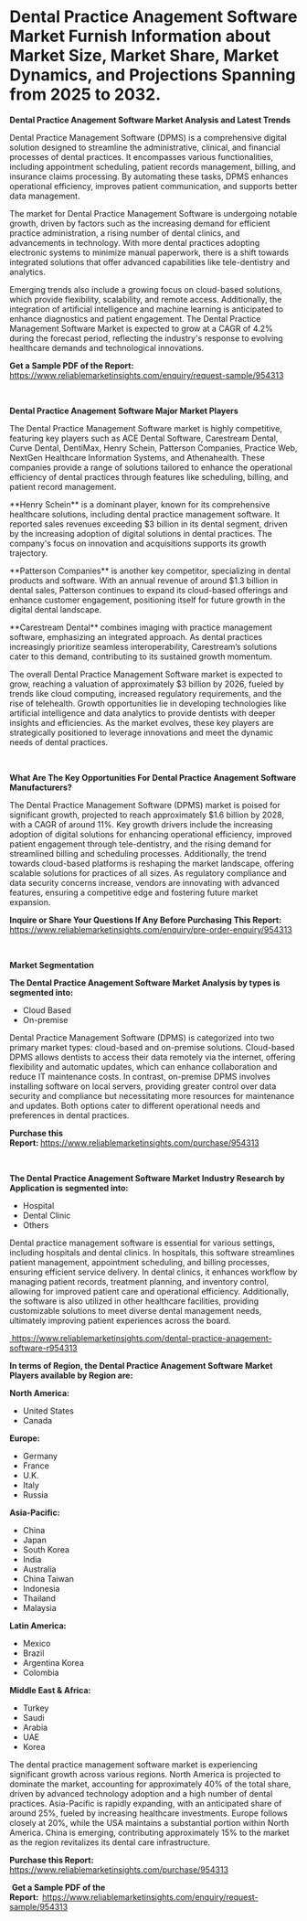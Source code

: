 <p><h1>Dental Practice Anagement Software Market Furnish Information about Market Size, Market Share, Market Dynamics, and Projections Spanning from 2025 to 2032.</h1></p><p><strong>Dental Practice Anagement Software Market Analysis and Latest Trends</strong></p>
<p><p>Dental Practice Management Software (DPMS) is a comprehensive digital solution designed to streamline the administrative, clinical, and financial processes of dental practices. It encompasses various functionalities, including appointment scheduling, patient records management, billing, and insurance claims processing. By automating these tasks, DPMS enhances operational efficiency, improves patient communication, and supports better data management.</p><p>The market for Dental Practice Management Software is undergoing notable growth, driven by factors such as the increasing demand for efficient practice administration, a rising number of dental clinics, and advancements in technology. With more dental practices adopting electronic systems to minimize manual paperwork, there is a shift towards integrated solutions that offer advanced capabilities like tele-dentistry and analytics. </p><p>Emerging trends also include a growing focus on cloud-based solutions, which provide flexibility, scalability, and remote access. Additionally, the integration of artificial intelligence and machine learning is anticipated to enhance diagnostics and patient engagement. The Dental Practice Management Software Market is expected to grow at a CAGR of 4.2% during the forecast period, reflecting the industry's response to evolving healthcare demands and technological innovations.</p></p>
<p><strong>Get a Sample PDF of the Report:&nbsp;</strong> <a href="https://www.reliablemarketinsights.com/enquiry/request-sample/954313?utm_campaign=3503&utm_medium=2&utm_source=Github&utm_content=ia&utm_term=18042025&utm_id=dental-practice-anagement-software">https://www.reliablemarketinsights.com/enquiry/request-sample/954313</a></p>
<p>&nbsp;</p>
<p><strong>Dental Practice Anagement Software Major Market Players</strong></p>
<p><p>The Dental Practice Management Software market is highly competitive, featuring key players such as ACE Dental Software, Carestream Dental, Curve Dental, DentiMax, Henry Schein, Patterson Companies, Practice Web, NextGen Healthcare Information Systems, and Athenahealth. These companies provide a range of solutions tailored to enhance the operational efficiency of dental practices through features like scheduling, billing, and patient record management.</p><p>**Henry Schein** is a dominant player, known for its comprehensive healthcare solutions, including dental practice management software. It reported sales revenues exceeding $3 billion in its dental segment, driven by the increasing adoption of digital solutions in dental practices. The company's focus on innovation and acquisitions supports its growth trajectory.</p><p>**Patterson Companies** is another key competitor, specializing in dental products and software. With an annual revenue of around $1.3 billion in dental sales, Patterson continues to expand its cloud-based offerings and enhance customer engagement, positioning itself for future growth in the digital dental landscape.</p><p>**Carestream Dental** combines imaging with practice management software, emphasizing an integrated approach. As dental practices increasingly prioritize seamless interoperability, Carestream’s solutions cater to this demand, contributing to its sustained growth momentum.</p><p>The overall Dental Practice Management Software market is expected to grow, reaching a valuation of approximately $3 billion by 2026, fueled by trends like cloud computing, increased regulatory requirements, and the rise of telehealth. Growth opportunities lie in developing technologies like artificial intelligence and data analytics to provide dentists with deeper insights and efficiencies. As the market evolves, these key players are strategically positioned to leverage innovations and meet the dynamic needs of dental practices.</p></p>
<p>&nbsp;</p>
<p><strong>What Are The Key Opportunities For Dental Practice Anagement Software Manufacturers?</strong></p>
<p><p>The Dental Practice Management Software (DPMS) market is poised for significant growth, projected to reach approximately $1.6 billion by 2028, with a CAGR of around 11%. Key growth drivers include the increasing adoption of digital solutions for enhancing operational efficiency, improved patient engagement through tele-dentistry, and the rising demand for streamlined billing and scheduling processes. Additionally, the trend towards cloud-based platforms is reshaping the market landscape, offering scalable solutions for practices of all sizes. As regulatory compliance and data security concerns increase, vendors are innovating with advanced features, ensuring a competitive edge and fostering future market expansion.</p></p>
<p><strong>Inquire or Share Your Questions If Any Before Purchasing This Report:</strong> <a href="https://www.reliablemarketinsights.com/enquiry/pre-order-enquiry/954313?utm_campaign=3503&utm_medium=2&utm_source=Github&utm_content=ia&utm_term=18042025&utm_id=dental-practice-anagement-software">https://www.reliablemarketinsights.com/enquiry/pre-order-enquiry/954313</a></p>
<p>&nbsp;</p>
<p><strong>Market Segmentation</strong></p>
<p><strong>The Dental Practice Anagement Software Market Analysis by types is segmented into:</strong></p>
<p><ul><li>Cloud Based</li><li>On-premise</li></ul></p>
<p><p>Dental Practice Management Software (DPMS) is categorized into two primary market types: cloud-based and on-premise solutions. Cloud-based DPMS allows dentists to access their data remotely via the internet, offering flexibility and automatic updates, which can enhance collaboration and reduce IT maintenance costs. In contrast, on-premise DPMS involves installing software on local servers, providing greater control over data security and compliance but necessitating more resources for maintenance and updates. Both options cater to different operational needs and preferences in dental practices.</p></p>
<p><strong>Purchase this Report:&nbsp;</strong><a href="https://www.reliablemarketinsights.com/purchase/954313?utm_campaign=3503&utm_medium=2&utm_source=Github&utm_content=ia&utm_term=18042025&utm_id=dental-practice-anagement-software">https://www.reliablemarketinsights.com/purchase/954313</a></p>
<p>&nbsp;</p>
<p><strong>The Dental Practice Anagement Software Market Industry Research by Application is segmented into:</strong></p>
<p><ul><li>Hospital</li><li>Dental Clinic</li><li>Others</li></ul></p>
<p><p>Dental practice management software is essential for various settings, including hospitals and dental clinics. In hospitals, this software streamlines patient management, appointment scheduling, and billing processes, ensuring efficient service delivery. In dental clinics, it enhances workflow by managing patient records, treatment planning, and inventory control, allowing for improved patient care and operational efficiency. Additionally, the software is also utilized in other healthcare facilities, providing customizable solutions to meet diverse dental management needs, ultimately improving patient experiences across the board.</p></p>
<p><a href="https://www.reliablemarketinsights.com/dental-practice-anagement-software-r954313?utm_campaign=3503&utm_medium=2&utm_source=Github&utm_content=ia&utm_term=18042025&utm_id=dental-practice-anagement-software">&nbsp;https://www.reliablemarketinsights.com/dental-practice-anagement-software-r954313</a></p>
<p><strong>In terms of Region, the Dental Practice Anagement Software Market Players available by Region are:</strong></p>
<p>
    <p> <strong> North America: </strong>
        <ul>
            <li>United States</li>
            <li>Canada</li>
        </ul>
        </p> 
    <p> <strong> Europe: </strong>
        <ul>
            <li>Germany</li>
            <li>France</li>
            <li>U.K.</li>
            <li>Italy</li>
            <li>Russia</li>
        </ul>
        </p> 
    <p> <strong> Asia-Pacific: </strong>
        <ul>
            <li>China</li>
            <li>Japan</li>
            <li>South Korea</li>
            <li>India</li>
            <li>Australia</li>
            <li>China Taiwan</li>
            <li>Indonesia</li>
            <li>Thailand</li>
            <li>Malaysia</li>
        </ul>
        </p> 
    <p> <strong> Latin America: </strong>
        <ul>
            <li>Mexico</li>
            <li>Brazil</li>
            <li>Argentina Korea</li>
            <li>Colombia</li>
        </ul>
        </p> 
    <p> <strong> Middle East & Africa: </strong>
        <ul>
            <li>Turkey</li>
            <li>Saudi</li>
            <li>Arabia</li>
            <li>UAE</li>
            <li>Korea</li>
        </ul>
    </p>
    </p>
<p><p>The dental practice management software market is experiencing significant growth across various regions. North America is projected to dominate the market, accounting for approximately 40% of the total share, driven by advanced technology adoption and a high number of dental practices. Asia-Pacific is rapidly expanding, with an anticipated share of around 25%, fueled by increasing healthcare investments. Europe follows closely at 20%, while the USA maintains a substantial portion within North America. China is emerging, contributing approximately 15% to the market as the region revitalizes its dental care infrastructure.</p></p>
<p><strong>Purchase this Report: </strong><a href="https://www.reliablemarketinsights.com/purchase/954313?utm_campaign=3503&utm_medium=2&utm_source=Github&utm_content=ia&utm_term=18042025&utm_id=dental-practice-anagement-software">https://www.reliablemarketinsights.com/purchase/954313</a></p>
<p>&nbsp;<strong>Get a Sample PDF of the Report:&nbsp;&nbsp;</strong><a href="https://www.reliablemarketinsights.com/enquiry/request-sample/954313?utm_campaign=3503&utm_medium=2&utm_source=Github&utm_content=ia&utm_term=18042025&utm_id=dental-practice-anagement-software">https://www.reliablemarketinsights.com/enquiry/request-sample/954313</a></p>
<p><strong></strong></p>
<p><p></p><p></p><p></p></p>